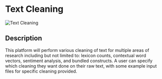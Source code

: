 # Text Cleaning
![Text Cleaning](https://github.com/miielab/TextCleaning/workflows/Text%20Cleaning/badge.svg)


## Description
This platform will perform various cleaning of text for multiple areas of research including but not limited to: lexicon counts, contextual word vectors, sentiment analysis, and bundled constructs. A user can specify which cleaning they want done on their raw text, with some example input files for specific cleaning provided. 



 
